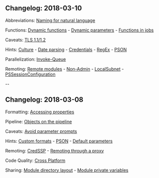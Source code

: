 <!-- .slide: id="changelog" -->

## Changelog: 2018-03-10

Abbreviations: [Naming for natural language](#/language)

Functions: [Dynamic functions](#/dynamic_functions) - [Dynamic parameters](#/dynamic_parameters) - [Functions in jobs](#/job_functions)

Caveats: [TLS 1.1/1.2](#/tls)

Hints: [Culture](#/culture) - [Date parsing](#/datetime) - [Credentials](#/credentials) - [RegEx](#/regex) - [PSON](#/pson)

Parallelization: [Invoke-Queue](#/invoke-queue)

Remoting: [Remote modules](#/remote_module) - [Non-Admin](#/non_admin) - [LocalSubnet](#/LocalSubnet) - [PSSessionConfiguration](#/pssessionconfiguration)

--

## Changelog: 2018-03-08

Formatting: [Accessing properties](#/properties)

Pipeline: [Objects on the pipeline](#/ByProperty)

Caveats: [Avoid parameter prompts](#/parameter_prompt)

Hints: [Custom formats](#/custom_formats) - [PSON](#/pson) - [Default parameters](#/psdefaultparametervalues)

Remoting: [CredSSP](#/credssp) - [Remoting through a proxy](#/remoting_proxy)

Code Quality: [Cross Platform](#/cross_platform)

Sharing: [Module directory layout](#/module_layout) - [Module private variables](#/module_variables)